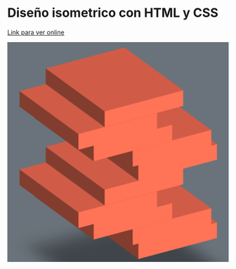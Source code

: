 # Diseño isometrico con HTML y CSS


[Link para ver online](https://sebagnh.github.io/Cuadros-isometricos-animados-sass/ "Link para ver online")

![Muestra cuadros isometricos](./img/muestra-cuadros-isometricos.png "Muestra")